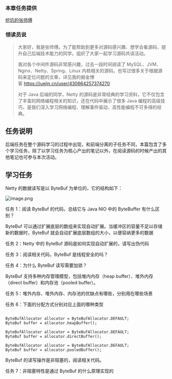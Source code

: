 ### 本章任务提供
[挖坑的张师傅](https://juejin.cn/user/430664257374270)

### 领读员说
> 大家好，我是张师傅。为了能帮助到更多对源码感兴趣、想学会看源码、提升自己后端技术能力的同学。组织了大家一起学习源码共读活动。
> 
> 我对各个中间件源码非常感兴趣，过去一段时间阅读了 MySQL、JVM、Nginx、Netty、Spring、Linux 内核相关的源码，也写过很多关于根据源码来定位问题的文章，详见我的掘金博客 <https://juejin.cn/user/430664257374270>
> 
> 对于 Java 后端的同学，Netty 的源码是非常经典的学习资料，它不仅包含了丰富的网络编程相关的知识，还在代码中展示了很多 Java 编程的高级技巧，是我们深入学习网络编程、理解事件驱动、高性能编程不可多得的经典。

## 任务说明
后端任务在整个源码学习的过程中出现，和前端分离的子任务不同，本篇包含了多个学习任务，除了以学习任务为核心产出的笔记以外，在阅读源码的时候产出的其他笔记也可参与本次活动。

## 学习任务

Netty 的数据读写是以 ByteBuf 为单位的，它的结构如下：


![image.png](https://p9-juejin.byteimg.com/tos-cn-i-k3u1fbpfcp/2eabb3b13370401c93ef1485cc1e20a4~tplv-k3u1fbpfcp-watermark.image?)

任务 1：阅读 ByteBuf 的代码，总结它与 Java NIO 中的 ByteBuffer 有什么区别？

ByteBuf 可以通过扩展底层的数组来实现自动扩展。当缓冲区的容量不足以存储新的数据时，ByteBuf 就会自动扩展底层数组的大小，以便容纳更多的数据

任务 2：Netty 中的 ByteBuf 源码是如何实现自动扩展的，请写出伪代码

任务 3：阅读相关代码，ByteBuf 是线程安全的吗？

任务 4：为什么 ByteBuf 读写需要加锁？

ByteBuf 支持多种内存管理模型，包括堆内内存（heap buffer）、堆外内存（direct buffer）和内存池（pooled buffer）。

任务 5：堆外内存、堆外内存、内存池的优缺点有哪些，分别用在哪些场景

任务 6：下面的分配方式分别对应上面的哪种类型

```

ByteBufAllocator allocator = ByteBufAllocator.DEFAULT;
ByteBuf buffer = allocator.heapBuffer();

ByteBufAllocator allocator = ByteBufAllocator.DEFAULT;
ByteBuf buffer = allocator.directBuffer();

ByteBufAllocator allocator = ByteBufAllocator.DEFAULT;
ByteBuf buffer = allocator.pooledBuffer();
```

ByteBuf 的读写操作是非阻塞的，阅读相关代码。

任务 7：非阻塞特性是通过 ByteBuf 的什么原理实现的